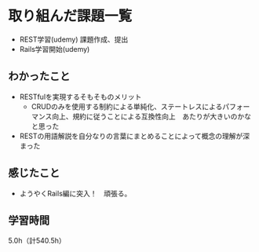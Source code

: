 # 取り組んだ課題一覧
- REST学習(udemy) 課題作成、提出
- Rails学習開始(udemy)

## わかったこと
- RESTfulを実現するそもそものメリット
  - CRUDのみを使用する制約による単純化、ステートレスによるパフォーマンス向上、規約に従うことによる互換性向上　あたりが大きいのかなと思った
- RESTの用語解説を自分なりの言葉にまとめることによって概念の理解が深まった
    
## 感じたこと
- ようやくRails編に突入！　頑張る。

## 学習時間
5.0h（計540.5h）
